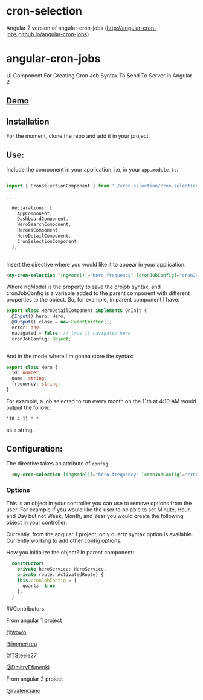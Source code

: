 # cron-selection
Angular 2 version of angular-cron-jobs (http://angular-cron-jobs.github.io/angular-cron-jobs)


# angular-cron-jobs
UI Component For Creating Cron Job Syntax To Send To Server in Angular 2

## [Demo](http://angular-cron-jobs.github.io/angular-cron-jobs/#/)
## Installation

For the moment, clone the repo and add it in your project. 

## Use:

Include the component in your application, i.e, in your `app.module.ts`:


```typescript

import { CronSelectionComponent } from './cron-selection/cron-selection.component';

....

  declarations: [
    AppComponent,
    DashboardComponent,
    HeroSearchComponent,
    HeroesComponent,
    HeroDetailComponent,
    CronSelectionComponent
  ],
  
```
  

Insert the directive where you would like it to appear in your application:

```html
<my-cron-selection [(ngModel)]="hero.frequency" [cronJobConfig]="cronJobConfig" ngDefaultControl></my-cron-selection>
```

Where ngModel is the property to save the crojob syntax, and cronJobConfig is a variable added to the parent component with different properties to the object.
So, for example, in parent component I have:

```typescript
export class HeroDetailComponent implements OnInit {
  @Input() hero: Hero;
  @Output() close = new EventEmitter();
  error: any;
  navigated = false; // true if navigated here
  cronJobConfig: Object;
  
```

And in the mode where I'm gonna store the syntax:

```typescript
export class Hero {
  id: number;
  name: string;
  frequency: string;
}
```

For example, a job selected to run every month on the 11th at 4:10 AM would output the follow:

    '10 4 11 * *'

as a string.

## Configuration:

The directive takes an attribute of `config`

```html
  <my-cron-selection [(ngModel)]="hero.frequency" [cronJobConfig]="cronJobConfig" ngDefaultControl></my-cron-selection>
```    
### Options

This is an object in your controller you can use to remove options from the user.  For example if you would like the user to be able to set Minute, Hour, and Day but not Week, Month, and Year you would create the following object in your controller:

Currently, from the angular 1 project, only quartz syntax option is available. Currently working to add other config options.


How you initialize the object? In parent component:

```typescript
  constructor(
    private heroService: HeroService,
    private route: ActivatedRoute) {
    this.cronJobConfig = {
      quartz: true
    };
  }

```

##Contributors

From angular 1 project

[@wowo](https://github.com/wowo)

[@immertreu](https://github.com/immertreu)

[@TSteele27](https://github.com/TSteele27)

[@DmitryEfimenki](https://github.com/DmitryEfimenko)

From angular 2 project

[@rvalenciano](https://github.com/rvalenciano)

